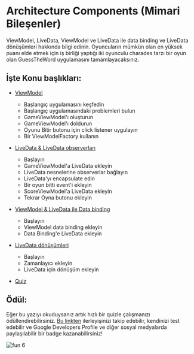 # Architecture Components (Mimari Bileşenler)

ViewModel, LiveData, ViewModel ve LiveData ile data binding ve LiveData dönüşümleri hakkında bilgi edinin. Oyuncuların mümkün olan en yüksek puanı elde etmek için iş birliği yaptığı iki oyunculu charades tarzı bir oyun olan GuessTheWord uygulamasını tamamlayacaksınız.

## İşte Konu başlıkları:

- [ViewModel](https://github.com/serkanalc/Android-Kotlin-Fundamentals/tree/main/Part%2006%20-%20Architecture%20components/Dok%C3%BCman%201%20-%20ViewModel)
  - Başlangıç uygulamasını keşfedin
  - Başlangıç uygulamasındaki problemleri bulun
  - GameViewModel'ı oluşturun
  - GameViewModel'ı doldurun
  - Oyunu Bitir butonu için click listener uygulayın
  - Bir ViewModelFactory kullanın


- [LiveData & LiveData observerları](https://github.com/serkanalc/Android-Kotlin-Fundamentals/tree/main/Part%2006%20-%20Architecture%20components/Dok%C3%BCman%202%20-%20LiveData%20%26%20LiveData%20observerlar%C4%B1)
  - Başlayın
  - GameViewModel'a LiveData ekleyin
  - LiveData nesnelerine observerlar bağlayın
  - LiveData'yı encapsulate edin
  - Bir oyun bitti event'i ekleyin
  - ScoreViewModel'a LiveData ekleyin
  - Tekrar Oyna butonu ekleyin


- [ViewModel & LiveData ile Data binding](https://github.com/serkanalc/Android-Kotlin-Fundamentals/tree/main/Part%2006%20-%20Architecture%20components/Dok%C3%BCman%203%20-%20ViewModel%20%26%20LiveData%20ile%20Data%20binding)
  - Başlayın
  - ViewModel data binding ekleyin
  - Data Binding'e LiveData ekleyin


- [LiveData dönüşümleri](https://github.com/serkanalc/Android-Kotlin-Fundamentals/tree/main/Part%2006%20-%20Architecture%20components/Dok%C3%BCman%204%20-%20LiveData%20d%C3%B6n%C3%BC%C5%9F%C3%BCmleri)
  - Başlayın
  - Zamanlayıcı ekleyin
  - LiveData için dönüşüm ekleyin


- [Quiz](https://github.com/serkanalc/Android-Kotlin-Fundamentals/tree/main/Part%2006%20-%20Architecture%20components/Quiz)

## Ödül:

Eğer bu yazıyı okuduysanız artık hızlı bir quizle çalışmanızı ödüllendirebilirsiniz. [Bu linkten](https://developer.android.com/courses/pathways/kotlin-fundamentals-six) 
ilerleyişinizi takip edebilir, kendinizi test edebilir ve Google Developers Profile ve diğer sosyal medyalarda paylaşılabilir
bir badge kazanabilirsiniz!

![fun 6](https://user-images.githubusercontent.com/46448616/149555788-1dc5e0f0-edbb-410d-9de7-d52696b78766.png)
